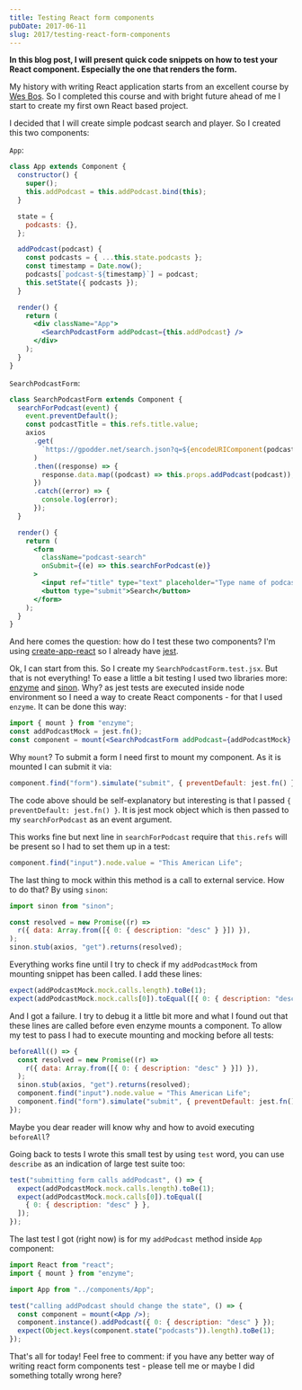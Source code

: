 ```yaml
---
title: Testing React form components
pubDate: 2017-06-11
slug: 2017/testing-react-form-components
---
```


**In this blog post, I will present quick code snippets on how to test your React component. Especially the one that renders the form.**

My history with writing React application starts from an excellent course by [Wes Bos](https://reactforbeginners.com/). So I completed this course and with bright future ahead of me I start to create my first own React based project.

I decided that I will create simple podcast search and player. So I created this two components:

`App`:

```jsx
class App extends Component {
  constructor() {
    super();
    this.addPodcast = this.addPodcast.bind(this);
  }

  state = {
    podcasts: {},
  };

  addPodcast(podcast) {
    const podcasts = { ...this.state.podcasts };
    const timestamp = Date.now();
    podcasts[`podcast-${timestamp}`] = podcast;
    this.setState({ podcasts });
  }

  render() {
    return (
      <div className="App">
        <SearchPodcastForm addPodcast={this.addPodcast} />
      </div>
    );
  }
}
```

`SearchPodcastForm`:

```jsx
class SearchPodcastForm extends Component {
  searchForPodcast(event) {
    event.preventDefault();
    const podcastTitle = this.refs.title.value;
    axios
      .get(
        `https://gpodder.net/search.json?q=${encodeURIComponent(podcastTitle)}`,
      )
      .then((response) => {
        response.data.map((podcast) => this.props.addPodcast(podcast));
      })
      .catch((error) => {
        console.log(error);
      });
  }

  render() {
    return (
      <form
        className="podcast-search"
        onSubmit={(e) => this.searchForPodcast(e)}
      >
        <input ref="title" type="text" placeholder="Type name of podcast" />
        <button type="submit">Search</button>
      </form>
    );
  }
}
```

And here comes the question: how do I test these two components? I'm using [create-app-react](https://github.com/facebookincubator/create-react-app) so I already have [jest](https://facebook.github.io/jest/).

Ok, I can start from this. So I create my `SearchPodcastForm.test.jsx`. But that is not everything! To ease a little a bit testing I used two libraries more: [enzyme](https://github.com/airbnb/enzyme) and [sinon](http://sinonjs.org/). Why? as jest tests are executed inside node environment so I need a way to create React components - for that I used `enzyme`. It can be done this way:

```jsx
import { mount } from "enzyme";
const addPodcastMock = jest.fn();
const component = mount(<SearchPodcastForm addPodcast={addPodcastMock} />);
```

Why `mount`? To submit a form I need first to mount my component. As it is mounted I can submit it via:

```jsx
component.find("form").simulate("submit", { preventDefault: jest.fn() });
```

The code above should be self-explanatory but interesting is that I passed `{ preventDefault: jest.fn() }`. It is jest mock object which is then passed to my `searchForPodcast` as an event argument.

This works fine but next line in `searchForPodcast` require that `this.refs` will be present so I had to set them up in a test:

```jsx
component.find("input").node.value = "This American Life";
```

The last thing to mock within this method is a call to external service. How to do that? By using `sinon`:

```jsx
import sinon from "sinon";

const resolved = new Promise((r) =>
  r({ data: Array.from([{ 0: { description: "desc" } }]) }),
);
sinon.stub(axios, "get").returns(resolved);
```

Everything works fine until I try to check if my `addPodcastMock` from mounting snippet has been called. I add these lines:

```jsx
expect(addPodcastMock.mock.calls.length).toBe(1);
expect(addPodcastMock.mock.calls[0]).toEqual([{ 0: { description: "desc" } }]);
```

And I got a failure. I try to debug it a little bit more and what I found out that these lines are called before even enzyme mounts a component. To allow my test to pass I had to execute mounting and mocking before all tests:

```jsx
beforeAll(() => {
  const resolved = new Promise((r) =>
    r({ data: Array.from([{ 0: { description: "desc" } }]) }),
  );
  sinon.stub(axios, "get").returns(resolved);
  component.find("input").node.value = "This American Life";
  component.find("form").simulate("submit", { preventDefault: jest.fn() });
});
```

Maybe you dear reader will know why and how to avoid executing `beforeAll`?

Going back to tests I wrote this small test by using `test` word, you can use `describe` as an indication of large test suite too:

```jsx
test("submitting form calls addPodcast", () => {
  expect(addPodcastMock.mock.calls.length).toBe(1);
  expect(addPodcastMock.mock.calls[0]).toEqual([
    { 0: { description: "desc" } },
  ]);
});
```

The last test I got (right now) is for my `addPodcast` method inside `App` component:

```jsx
import React from "react";
import { mount } from "enzyme";

import App from "../components/App";

test("calling addPodcast should change the state", () => {
  const component = mount(<App />);
  component.instance().addPodcast({ 0: { description: "desc" } });
  expect(Object.keys(component.state("podcasts")).length).toBe(1);
});
```

That's all for today! Feel free to comment: if you have any better way of writing react form components test - please tell me or maybe I did something totally wrong here?
